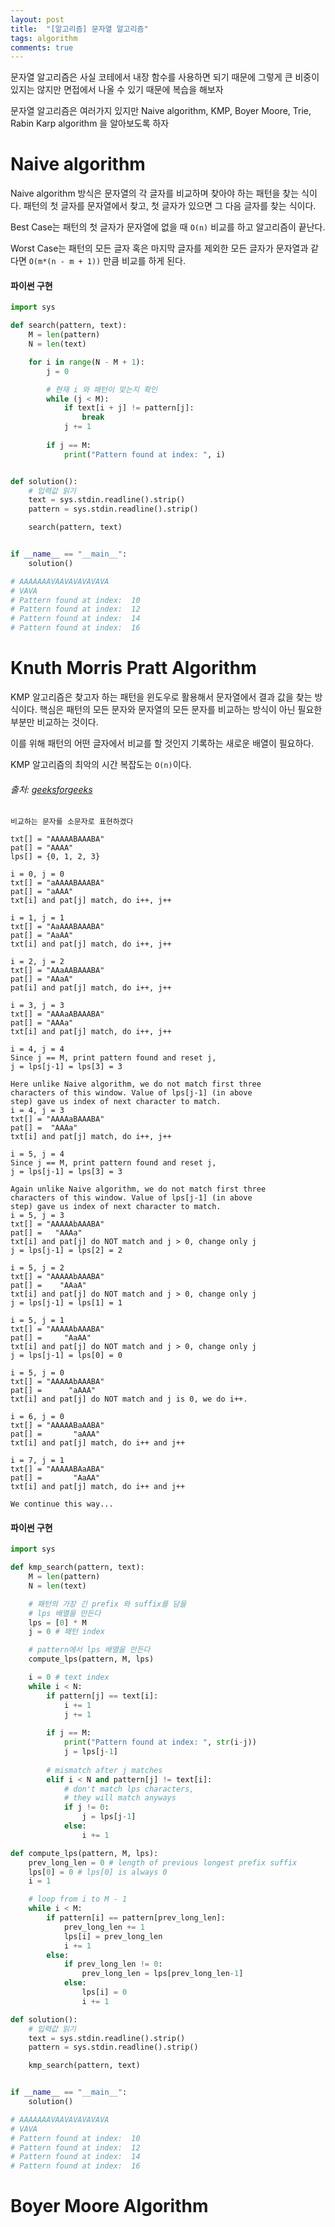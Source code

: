 ```yaml
---
layout: post
title:  "[알고리즘] 문자열 알고리즘"
tags: algorithm
comments: true
---
```


문자열 알고리즘은 사실 코테에서 내장 함수를 사용하면 되기 때문에 그렇게 큰 비중이 있지는 않지만 면접에서 나올 수 있기 때문에 복습을 해보자

문자열 알고리즘은 여러가지 있지만 Naive algorithm, KMP, Boyer Moore, Trie, Rabin Karp algorithm 을 알아보도록 하자

# Naive algorithm
Naive algorithm 방식은 문자열의 각 글자를 비교하며 찾아야 하는 패턴을 찾는 식이다. 패턴의 첫 글자를 문자열에서 찾고, 첫 글자가 있으면 그 다음 글자를 찾는 식이다.

Best Case는 패턴의 첫 글자가 문자열에 없을 때 `O(n)` 비교를 하고 알고리즘이 끝난다. 

Worst Case는 패턴의 모든 글자 혹은 마지막 글자를 제외한 모든 글자가 문자열과 같다면 `O(m*(n - m + 1))` 만큼 비교를 하게 된다. 

#### 파이썬 구현
```python
import sys

def search(pattern, text):
    M = len(pattern)
    N = len(text)

    for i in range(N - M + 1):
        j = 0

        # 현재 i 와 패턴이 맞는지 확인
        while (j < M):
            if text[i + j] != pattern[j]:
                break
            j += 1
        
        if j == M:
            print("Pattern found at index: ", i)


def solution():
    # 입력값 읽기
    text = sys.stdin.readline().strip()
    pattern = sys.stdin.readline().strip()

    search(pattern, text)


if __name__ == "__main__":
    solution()

# AAAAAAAVAAVAVAVAVAVA
# VAVA
# Pattern found at index:  10
# Pattern found at index:  12
# Pattern found at index:  14
# Pattern found at index:  16
```
# Knuth Morris Pratt Algorithm
KMP 알고리즘은 찾고자 하는 패턴을 윈도우로 활용해서 문자열에서 결과 값을 찾는 방식이다. 핵심은 패턴의 모든 문자와 문자열의 모든 문자를 비교하는 방식이 아닌 필요한 부분만 비교하는 것이다. 

이를 위해 패턴의 어떤 글자에서 비교를 할 것인지 기록하는 새로운 배열이 필요하다.

KMP 알고리즘의 최악의 시간 복잡도는 `O(n)`이다.

###### 출처: [geeksforgeeks](https://www.geeksforgeeks.org/kmp-algorithm-for-pattern-searching/)

```
비교하는 문자를 소문자로 표현하겠다

txt[] = "AAAAABAAABA" 
pat[] = "AAAA"
lps[] = {0, 1, 2, 3} 

i = 0, j = 0
txt[] = "aAAAABAAABA" 
pat[] = "aAAA"
txt[i] and pat[j] match, do i++, j++

i = 1, j = 1
txt[] = "AaAAABAAABA" 
pat[] = "AaAA"
txt[i] and pat[j] match, do i++, j++

i = 2, j = 2
txt[] = "AAaAABAAABA" 
pat[] = "AAaA"
pat[i] and pat[j] match, do i++, j++

i = 3, j = 3
txt[] = "AAAaABAAABA" 
pat[] = "AAAa"
txt[i] and pat[j] match, do i++, j++

i = 4, j = 4
Since j == M, print pattern found and reset j,
j = lps[j-1] = lps[3] = 3

Here unlike Naive algorithm, we do not match first three 
characters of this window. Value of lps[j-1] (in above 
step) gave us index of next character to match.
i = 4, j = 3
txt[] = "AAAAaBAAABA" 
pat[] =  "AAAa"
txt[i] and pat[j] match, do i++, j++

i = 5, j = 4
Since j == M, print pattern found and reset j,
j = lps[j-1] = lps[3] = 3

Again unlike Naive algorithm, we do not match first three 
characters of this window. Value of lps[j-1] (in above 
step) gave us index of next character to match.
i = 5, j = 3
txt[] = "AAAAAbAAABA" 
pat[] =   "AAAa"
txt[i] and pat[j] do NOT match and j > 0, change only j
j = lps[j-1] = lps[2] = 2

i = 5, j = 2
txt[] = "AAAAAbAAABA" 
pat[] =    "AAaA"
txt[i] and pat[j] do NOT match and j > 0, change only j
j = lps[j-1] = lps[1] = 1 

i = 5, j = 1
txt[] = "AAAAAbAAABA" 
pat[] =     "AaAA"
txt[i] and pat[j] do NOT match and j > 0, change only j
j = lps[j-1] = lps[0] = 0

i = 5, j = 0
txt[] = "AAAAAbAAABA" 
pat[] =      "aAAA"
txt[i] and pat[j] do NOT match and j is 0, we do i++.

i = 6, j = 0
txt[] = "AAAAABaAABA" 
pat[] =       "aAAA"
txt[i] and pat[j] match, do i++ and j++

i = 7, j = 1
txt[] = "AAAAABAaABA" 
pat[] =       "AaAA"
txt[i] and pat[j] match, do i++ and j++

We continue this way...
```

#### 파이썬 구현
```python
import sys

def kmp_search(pattern, text):
    M = len(pattern)
    N = len(text)

    # 패턴의 가장 긴 prefix 와 suffix를 담을 
    # lps 배열을 만든다
    lps = [0] * M
    j = 0 # 패턴 index

    # pattern에서 lps 배열을 만든다
    compute_lps(pattern, M, lps)

    i = 0 # text index
    while i < N:
        if pattern[j] == text[i]:
            i += 1
            j += 1
        
        if j == M:
            print("Pattern found at index: ", str(i-j))
            j = lps[j-1]
        
        # mismatch after j matches
        elif i < N and pattern[j] != text[i]:
            # don't match lps characters,
            # they will match anyways
            if j != 0:
                j = lps[j-1]
            else:
                i += 1

def compute_lps(pattern, M, lps):
    prev_long_len = 0 # length of previous longest prefix suffix
    lps[0] = 0 # lps[0] is always 0
    i = 1

    # loop from i to M - 1
    while i < M:
        if pattern[i] == pattern[prev_long_len]:
            prev_long_len += 1
            lps[i] = prev_long_len
            i += 1
        else:
            if prev_long_len != 0:
                prev_long_len = lps[prev_long_len-1]
            else:
                lps[i] = 0
                i += 1

def solution():
    # 입력값 읽기
    text = sys.stdin.readline().strip()
    pattern = sys.stdin.readline().strip()

    kmp_search(pattern, text)


if __name__ == "__main__":
    solution()

# AAAAAAAVAAVAVAVAVAVA
# VAVA
# Pattern found at index:  10
# Pattern found at index:  12
# Pattern found at index:  14
# Pattern found at index:  16
```

# Boyer Moore Algorithm
